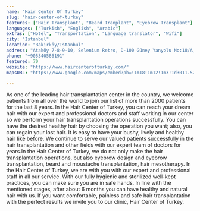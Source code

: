 ```yaml
---
name: "Hair Center Of Turkey"
slug: "hair-center-of-turkey"
features: ["Hair Transplant", "Beard Tranplant", "Eyebrow Transplant"]
languages: ["Turkish", "English", "Arabic"]
extras: ["Hotel", "Transportation", "Language translator", "Wifi"]
city: "Istanbul"
location: "Bakırköy/Istanbul"
address: "Ataköy 7-8-9-10, Selenium Retro, D-100 Güney Yanyolu No:18/A, 34158 Bakırköy/İstanbul"
phone: "+905340586191"
featured: 70
website: "https://www.haircenterofturkey.com/"
mapsURL: "https://www.google.com/maps/embed?pb=!1m18!1m12!1m3!1d3011.525046046766!2d28.831396217443846!3d40.9918799!2m3!1f0!2f0!3f0!3m2!1i1024!2i768!4f13.1!3m3!1m2!1s0x14caa3672bfa6c33%3A0x19a41f33bc64944!2sHair%20Center%20Of%20Turkey!5e0!3m2!1sen!2str!4v1660946541663!5m2!1sen!2str"

---
```

As one of the leading hair transplantation center in the country, we welcome patients from all over the world to join our list of more than 2000 patients for the last 8 years. In the Hair Center of Turkey, you can reach your dream hair with our expert and professional doctors and staff working in our center so we perform your hair transplantation operations successfully. You can have the desired healthy hair by choosing the operation you want; also, you can regain your lost hair. It is easy to have your bushy, lively and healthy hair like before. We continue to serve our valued patients successfully in the hair transplantation and other fields with our expert team of doctors for years.In the Hair Center of Turkey, we do not only make the hair transplantation operations, but also eyebrow design and eyebrow transplantation, beard and moustache transplantation, hair mesotherapy. In the Hair Center of Turkey, we are with you with our expert and professional staff in all our service. With our fully hygienic and sterilized well-kept practices, you can make sure you are in safe hands. In line with the mentioned stages, after about 6 months you can have healthy and natural hair with us. If you want comfortable, painless and safe hair transplantation with the perfect results we invite you to our clinic, Hair Center of Turkey.
